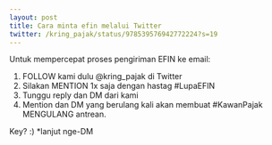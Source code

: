 ```yaml
---
layout: post
title: Cara minta efin melalui Twitter
twitter: /kring_pajak/status/978539576942772224?s=19
---
```

Untuk mempercepat proses pengiriman EFIN ke email:
1. FOLLOW kami dulu @kring_pajak di Twitter
2. Silakan MENTION 1x saja dengan hastag #LupaEFIN
3. Tunggu reply dan DM dari kami
4. Mention dan DM yang berulang kali akan membuat #KawanPajak MENGULANG antrean.

Key? :)
*lanjut nge-DM
